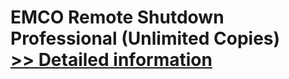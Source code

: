 # EMCO Remote Shutdown Professional (Unlimited Copies)<br />[>> Detailed information](https://secure.shareit.com/shareit/product.html?productid=300156100&affiliateid=200057808)